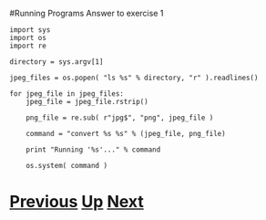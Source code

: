 #Running Programs Answer to exercise 1

    import sys
    import os
    import re
    
    directory = sys.argv[1]
    
    jpeg_files = os.popen( "ls %s" % directory, "r" ).readlines()
    
    for jpeg_file in jpeg_files:
        jpeg_file = jpeg_file.rstrip()
    
        png_file = re.sub( r"jpg$", "png", jpeg_file )
    
        command = "convert %s %s" % (jpeg_file, png_file)
    
        print "Running '%s'..." % command
    
        os.system( command )

# [Previous](running.md) [Up](README.md) [Next](running.md)

